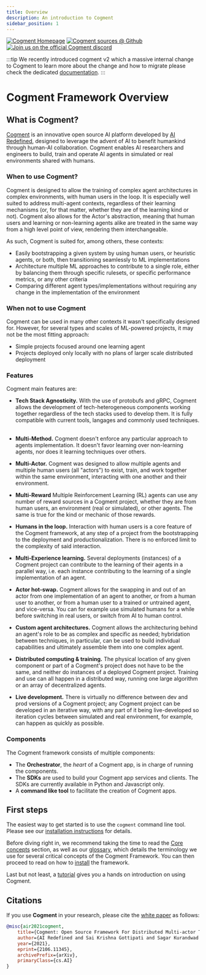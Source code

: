 ```yaml
---
title: Overview
description: An introduction to Cogment
sidebar_position: 1
---
```


[![Cogment Homepage](https://img.shields.io/badge/-Homepage-ffbb00?style=flat)](https://cogment.ai/)
[![Cogment sources @ Github](https://img.shields.io/badge/Github-Cogment%20Sources-lightgrey?style=flat&logo=github)](https://github.com/cogment) [![Join us on the official Cogment discord](https://img.shields.io/discord/739822842450935963?style=flat&color=6f84d4&label=Cogment%27s%20Discord&logo=discord&logoColor=white)](https://discord.gg/QDxb9Fweqr)

:::tip
We recently introduced cogment v2 which a massive internal change to Cogment to learn more about the change and how to migrate please check the dedicated [documentation](./cogment/implementation-recipes/v2-migration-guide.md).
:::

# Cogment Framework Overview

## What is Cogment?

[Cogment](https://cogment.ai) is an innovative open source AI platform developed by [AI Redefined](https://ai-r.com), designed to leverage the advent of AI to benefit humankind through human-AI collaboration. Cogment enables AI researchers and engineers to build, train and operate AI agents in simulated or real environments shared with humans.

### When to use Cogment?

Cogment is designed to allow the training of complex agent architectures in complex environments, with human users in the loop. It is especially well suited to address multi-agent contexts, regardless of their learning mechanisms (or, for that matter, whether they are of the learning kind or not). Cogment also allows for the Actor's abstraction, meaning that human users and learning or non-learning agents alike are treated in the same way from a high level point of view, rendering them interchangeable.

As such, Cogment is suited for, among others, these contexts:

-   Easily bootstrapping a given system by using human users, or heuristic agents, or both, then transitioning seamlessly to ML implementations
-   Architecture multiple ML approaches to contribute to a single role, either by balancing them through specific rulesets, or specific performance metrics, or any other criteria
-   Comparing different agent types/implementations without requiring any change in the implementation of the environment

### When not to use Cogment

Cogment can be used in many other contexts it wasn't specifically designed for. However, for several types and scales of ML-powered projects, it may not be the most fitting approach:

-   Simple projects focused around one learning agent
-   Projects deployed only locally with no plans of larger scale distributed deployment

### Features

Cogment main features are:

-   **Tech Stack Agnosticity.** With the use of protobufs and gRPC, Cogment allows the development of tech-heterogeneous components working together regardless of the tech stacks used to develop them. It is fully compatible with current tools, langages and commonly used techniques.
    &nbsp;

-   **Multi-Method.** Cogment doesn't enforce any particular approach to agents implementation. It doesn't favor learning over non-learning agents, nor does it learning techniques over others.
    &nbsp;

-   **Multi-Actor.** Cogment was designed to allow multiple agents and multiple human users (all "actors") to exist, train, and work together within the same environment, interacting with one another and their environment.
    &nbsp;

-   **Multi-Reward** Multiple Reinforcement Learning (RL) agents can use any number of reward sources in a Cogment project, whether they are from human users, an environment (real or simulated), or other agents. The same is true for the kind or mechanic of those rewards.
-   **Humans in the loop.** Interaction with human users is a core feature of the Cogment framework, at any step of a project from the bootstrapping to the deployment and productionalization. There is no enforced limit to the complexity of said interaction.
-   **Multi-Experience learning.** Several deployments (instances) of a Cogment project can contribute to the learning of their agents in a parallel way, i.e. each instance contributing to the learning of a single implementation of an agent.
-   **Actor hot-swap.** Cogment allows for the swapping in and out of an actor from one implementation of an agent to another, or from a human user to another, or from a human user to a trained or untrained agent, and vice-versa. You can for example use simulated humans for a while before switching in real users, or switch from AI to human control.
-   **Custom agent architectures.** Cogment allows the architecturing behind an agent's role to be as complex and specific as needed; hybridation between techniques, in particular, can be used to build individual capabilities and ultimately assemble them into one complex agent.
-   **Distributed computing & training.** The physical location of any given component or part of a Cogment's project does not have to be the same, and neither do instances of a deployed Cogment project. Training and use can all happen in a distributed way, running one large algorithm or an array of decentralized agents.
-   **Live development.** There is virtually no difference between dev and prod versions of a Cogment project; any Cogment project can be developed in an iterative way, with any part of it being live-developed so iteration cycles between simulated and real environment, for example, can happen as quickly as possible.

### Components

The Cogment framework consists of multiple components:

-   The **Orchestrator**, the _heart_ of a Cogment app, is in charge of running the components.
-   The **SDKs** are used to build your Cogment app services and clients. The SDKs are currently available in Python and Javascript only.
-   A **command like tool** to facilitate the creation of Cogment apps.

## First steps

The easiest way to get started is to use the `cogment` command line tool. Please see our [installation instructions](./installation.md) for details.

Before diving right in, we recommend taking the time to read the [Core concepts](./concepts/core-concepts.md) section, as well as our [glossary](./concepts/glossary.md), which details the terminology we use for several critical concepts of the Cogment Framework. You can then proceed to read on how to [install](./installation.md) the framework.

Last but not least, a [tutorial](./cogment/tutorial/index.md) gives you a hands on introduction on using Cogment.

## Citations

If you use **Cogment** in your research, please cite the [white paper](https://arxiv.org/abs/2106.11345) as follows:

```bibtex
@misc{air2021cogment,
    title={Cogment: Open Source Framework For Distributed Multi-actor Training, Deployment & Operations},
    author={AI Redefined and Sai Krishna Gottipati and Sagar Kurandwad and Clodéric Mars and Gregory Szriftgiser and François Chabot},
    year={2021},
    eprint={2106.11345},
    archivePrefix={arXiv},
    primaryClass={cs.AI}
}
```
